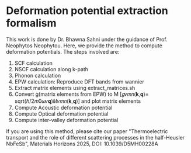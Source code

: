 # Deformation potential extraction formalism
This work is done by Dr. Bhawna Sahni under the guidance of Prof. Neophytos Neophytou. Here, we provide the method to compute deformation potentials. 
The steps involved are:
1) SCF calculation
2) NSCF calculation along k-path 
3) Phonon calculation
4) EPW calculation: Reproduce DFT bands from wannier 
5) Extract matrix elements using extract_matrices.sh
6) Convert g(matrix elements from EPW) to M [𝑔𝜈𝑚⁢𝑛⁡(𝐤,𝐪)= sqrt(ℏ/2⁢𝑚0𝜔𝜈⁢𝐪)𝑀𝜈𝑚⁢𝑛⁡(𝐤,𝐪)] and plot matrix elements
7) Compute Acoustic deformation potential 
8) Compute Optical deformation potential 
9) Compute inter-valley deformation potential 

If you are using this method, please cite our paper 
"Thermoelectric transport and the role of different scattering processes in the half-Heusler NbFeSb", Materials Horizons 2025, DOI: 10.1039/D5MH00228A

